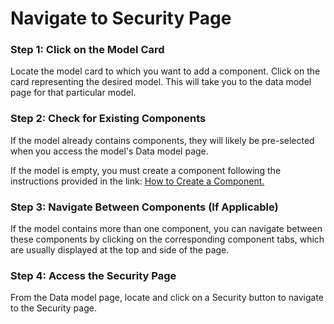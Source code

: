 # Navigate to Security Page

### **Step 1: Click on the Model Card**

Locate the model card to which you want to add a component. Click on the card representing the desired model. This will take you to the data model page for that particular model.

### **Step 2: Check for Existing Components**

If the model already contains components, they will likely be pre-selected when you access the model's Data model page.

If the model is empty, you must create a component following the instructions provided in the link: [How to Create a Component.](https://www.notion.so/v1/docs/how-to-create-a-component)

### **Step 3: Navigate Between Components (If Applicable)**

If the model contains more than one component, you can navigate between these components by clicking on the corresponding component tabs, which are usually displayed at the top and side of the page.

### **Step 4: Access the Security Page**

From the Data model page, locate and click on a Security button to navigate to the Security page.

<!-- ![Untitled](Navigate%20to%20Security%20Page%206998653cada74a4c8c838e3795eb5fd7/Untitled.png) -->